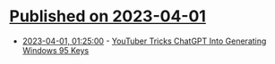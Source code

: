 # [Published on 2023-04-01](index.md)

* [2023-04-01, 01:25:00](https://tech.slashdot.org/story/23/03/31/2252248/youtuber-tricks-chatgpt-into-generating-windows-95-keys?utm_source=rss1.0mainlinkanon&utm_medium=feed) - [YouTuber Tricks ChatGPT Into Generating Windows 95 Keys](https://tech.slashdot.org/story/23/03/31/2252248/youtuber-tricks-chatgpt-into-generating-windows-95-keys?utm_source=rss1.0mainlinkanon&utm_medium=feed)
